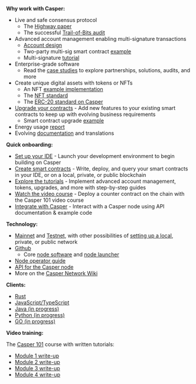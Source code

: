 **Why work with Casper:**

* Live and safe consensus protocol 
  * The [Highway paper](https://arxiv.org/abs/2101.02159)
  * The successful [Trail-of-Bits audit](https://github.com/trailofbits/publications/blob/master/reviews/CasperLabsHighwayProtocol.pdf)
* Advanced account management enabling multi-signature transactions
  * [Account design](https://caspernetwork.readthedocs.io/en/latest/implementation/accounts.html)
  * Two-party multi-sig smart contract [example](https://github.com/casper-ecosystem/two-party-multi-sig)
  * Multi-signature [tutorial](https://caspernetwork.readthedocs.io/en/latest/dapp-dev-guide/tutorials/multi-sig/index.html)
* Enterprise-grade software
  * Read the [case studies](https://casperlabs.io/casper-case-studies) to explore partnerships, solutions, audits, and more
* Create unique digital assets with tokens or NFTs
  * An NFT [example implementation](https://github.com/casper-ecosystem/casper-nft-cep47)
  * The [NFT standard](https://github.com/casper-network/ceps/pull/47/files)
  * The [ERC-20 standard on Casper](https://caspernetwork.readthedocs.io/en/latest/dapp-dev-guide/tutorials/erc20/index.html)
* [Upgrade your contracts](https://caspernetwork.readthedocs.io/en/latest/dapp-dev-guide/tutorials/upgrade-tutorial.html) - Add new features to your existing smart contracts to keep up with evolving business requirements
  * Smart contract upgrade [example](https://github.com/casper-ecosystem/contract-upgrade-example)
* Energy usage [report](https://blog.casperlabs.io/new-power-usage-report-shows-the-casper-networks-impressive-energy-efficiency-relative-to-other-blockchain-protocols/)
* Evolving [documentation](https://caspernetwork.readthedocs.io/en/latest/) and translations

**Quick onboarding:**

* [Set up your IDE](https://caspernetwork.readthedocs.io/en/latest/dapp-dev-guide/setup-of-rust-contract-sdk.html) - Launch your development environment to begin building on Casper
* [Create smart contracts](https://caspernetwork.readthedocs.io/en/latest/dapp-dev-guide/writing-contracts/index.html) - Write, deploy, and query your smart contracts in your IDE, or on a local, private, or public blockchain
* [Explore the tutorials](https://caspernetwork.readthedocs.io/en/latest/dapp-dev-guide/tutorials/index.html) - Implement advanced account management, tokens, upgrades, and more with step-by-step guides
* [Watch the video course](https://www.youtube.com/watch?v=C01rDnBmTsE&list=PL8oWxbJ-csEogSV-M0IPiofWP5I_dLji6) - Deploy a counter contract on the chain with the Casper 101 video course
* [Integrate with Casper](https://github.com/casper-network/casper-integrations) - Interact with a Casper node using API documentation & example code

**Technology:**

* [Mainnet](https://cspr.live/) and [Testnet](https://testnet.cspr.live/), with other possibilities of [setting up a local](https://caspernetwork.readthedocs.io/en/latest/dapp-dev-guide/setup-nctl.html), private, or public network
* [Github](https://github.com/casper-network)
  * Core [node software](https://github.com/casper-network/casper-node) and [node launcher](https://github.com/casper-network/casper-node-launcher)
* [Node operator guide](https://docs.casperlabs.io/en/latest/node-operator/index.html) 
* [API for the Casper node](http://casper-rpc-docs.s3-website-us-east-1.amazonaws.com/)
* More on the [Casper Network Wiki](https://github.com/casper-network/casper-node/wiki)

**Clients:**

* [Rust](https://github.com/casper-network/casper-node/tree/master/client)
* [JavaScript/TypeScript](https://github.com/casper-ecosystem/casper-client-sdk)
* [Java (in progress)](https://github.com/cnorburn/casper-java-sdk/)
* [Python (in progress)](https://github.com/casper-network/casper-client-py)
* [GO (in progress)](https://github.com/casper-ecosystem/casper-golang-sdk)

**Video training:**

The [Casper 101](https://www.youtube.com/watch?v=C01rDnBmTsE&list=PL8oWxbJ-csEogSV-M0IPiofWP5I_dLji6) course with written tutorials:
* [Module 1 write-up](https://caspernetwork.readthedocs.io/en/latest/dapp-dev-guide/setup-of-rust-contract-sdk.html) 
* [Module 2 write-up](https://caspernetwork.readthedocs.io/en/latest/dapp-dev-guide/setup-nctl.html)
* [Module 3 write-up](https://caspernetwork.readthedocs.io/en/latest/dapp-dev-guide/tutorials/multi-sig/index.html)
* [Module 4 write-up](https://caspernetwork.readthedocs.io/en/latest/dapp-dev-guide/tutorials/counter/index.html)
